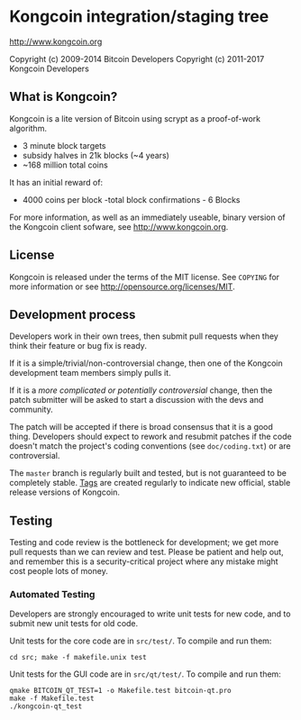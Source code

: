 Kongcoin integration/staging tree
================================

http://www.kongcoin.org

Copyright (c) 2009-2014 Bitcoin Developers
Copyright (c) 2011-2017 Kongcoin Developers

What is Kongcoin?
----------------

Kongcoin is a lite version of Bitcoin using scrypt as a proof-of-work algorithm.
 - 3 minute block targets
 - subsidy halves in 21k blocks (~4 years)
 - ~168 million total coins

It has an initial reward of:
 - 4000 coins per block
 -total block confirmations - 6 Blocks

For more information, as well as an immediately useable, binary version of
the Kongcoin client sofware, see http://www.kongcoin.org.

License
-------

Kongcoin is released under the terms of the MIT license. See `COPYING` for more
information or see http://opensource.org/licenses/MIT.

Development process
-------------------

Developers work in their own trees, then submit pull requests when they think
their feature or bug fix is ready.

If it is a simple/trivial/non-controversial change, then one of the Kongcoin
development team members simply pulls it.

If it is a *more complicated or potentially controversial* change, then the patch
submitter will be asked to start a discussion with the devs and community.

The patch will be accepted if there is broad consensus that it is a good thing.
Developers should expect to rework and resubmit patches if the code doesn't
match the project's coding conventions (see `doc/coding.txt`) or are
controversial.

The `master` branch is regularly built and tested, but is not guaranteed to be
completely stable. [Tags](https://github.com/kongcoin-project/kongcoin/tags) are created
regularly to indicate new official, stable release versions of Kongcoin.

Testing
-------

Testing and code review is the bottleneck for development; we get more pull
requests than we can review and test. Please be patient and help out, and
remember this is a security-critical project where any mistake might cost people
lots of money.

### Automated Testing

Developers are strongly encouraged to write unit tests for new code, and to
submit new unit tests for old code.

Unit tests for the core code are in `src/test/`. To compile and run them:

    cd src; make -f makefile.unix test

Unit tests for the GUI code are in `src/qt/test/`. To compile and run them:

    qmake BITCOIN_QT_TEST=1 -o Makefile.test bitcoin-qt.pro
    make -f Makefile.test
    ./kongcoin-qt_test

